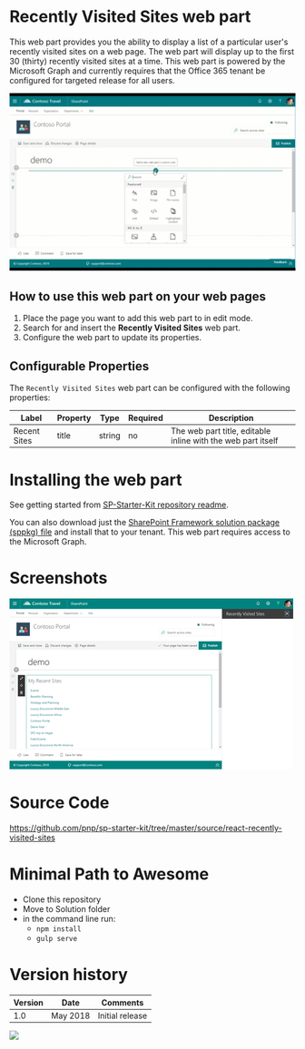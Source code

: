 # Recently Visited Sites web part

This web part provides you the ability to display a list of a particular user's recently visited sites on a web page. The web part will display up to the first 30 (thirty) recently visited sites at a time. This web part is powered by the Microsoft Graph and currently requires that the Office 365 tenant be configured for targeted release for all users.

![Recently Visited Sites](../../assets/images/components/part-recently-visited-sites.gif)

## How to use this web part on your web pages

1. Place the page you want to add this web part to in edit mode.
2. Search for and insert the **Recently Visited Sites** web part.
3. Configure the web part to update its properties.

## Configurable Properties

The `Recently Visited Sites` web part can be configured with the following properties:

| Label | Property | Type | Required | Description |
| ---- | ---- | ---- | ---- | ---- |
| Recent Sites | title | string | no | The web part title, editable inline with the web part itself |

# Installing the web part

See getting started from [SP-Starter-Kit repository readme](https://github.com/SharePoint/sp-starter-kit). 

You can also download just the [SharePoint Framework solution package (sppkg) file](https://github.com/pnp/sp-starter-kit/blob/master/source/react-recently-visited-sites/sharepoint/solution/react-recently-visited-sites.sppkg) and install that to your tenant. This web part requires access to the Microsoft Graph.

# Screenshots

![Recently Visited Sites](../../assets/images/components/part-recently-visited-sites.png)

# Source Code

https://github.com/pnp/sp-starter-kit/tree/master/source/react-recently-visited-sites

# Minimal Path to Awesome

- Clone this repository
- Move to Solution folder
- in the command line run:
  - `npm install`
  - `gulp serve`

# Version history

Version|Date|Comments
-------|----|--------
1.0|May 2018|Initial release


![](https://telemetry.sharepointpnp.com/sp-starter-kit/documentation/components/wp-recently-visited-sites)